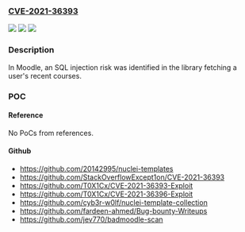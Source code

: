 ### [CVE-2021-36393](https://cve.mitre.org/cgi-bin/cvename.cgi?name=CVE-2021-36393)
![](https://img.shields.io/static/v1?label=Product&message=Moodle&color=blue)
![](https://img.shields.io/static/v1?label=Version&message=3.11%2C%203.10%20to%203.10.4%2C%203.9%20to%203.9.7%20and%20earlier%20unsupported%20versions%20&color=brightgreen)
![](https://img.shields.io/static/v1?label=Vulnerability&message=CWE-89&color=brightgreen)

### Description

In Moodle, an SQL injection risk was identified in the library fetching a user's recent courses.

### POC

#### Reference
No PoCs from references.

#### Github
- https://github.com/20142995/nuclei-templates
- https://github.com/StackOverflowExcept1on/CVE-2021-36393
- https://github.com/T0X1Cx/CVE-2021-36393-Exploit
- https://github.com/T0X1Cx/CVE-2021-36396-Exploit
- https://github.com/cyb3r-w0lf/nuclei-template-collection
- https://github.com/fardeen-ahmed/Bug-bounty-Writeups
- https://github.com/jev770/badmoodle-scan

